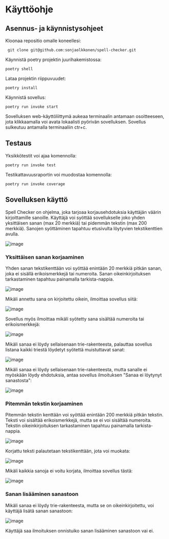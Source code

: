 # Käyttöohje

## Asennus- ja käynnistysohjeet

Kloonaa repositio omalle koneellesi:
```
 git clone git@github.com:sonjaolkkonen/spell-checker.git
```

Käynnistä poetry projektin juurihakemistossa:
```
poetry shell
```

Lataa projektin riippuvuudet:
```
poetry install
```

Käynnistä sovellus:
```
poetry run invoke start
```

Sovelluksen web-käyttöliittymä aukeaa terminaalin antamaan osoitteeseen, jota klikkaamalla voi avata lokaalisti pyörivän sovelluksen. Sovellus sulkeutuu antamalla terminaaliin ctr+c.

## Testaus

Yksikkötestit voi ajaa komennolla:
```
poetry run invoke test
```

Testikattavuusraportin voi muodostaa komennolla:
```
poetry run invoke coverage
```

## Sovelluksen käyttö

Spell Checker on ohjelma, joka tarjoaa korjausehdotuksia käyttäjän väärin kirjoittamille sanoille. Käyttäjä voi syöttää sovellukselle joko yhden yksittäisen sanan (max 20 merkkiä) tai pidemmän tekstin (max 200 merkkiä). Sanojen syöttäminen tapahtuu etusivulta löytyvien tekstikenttien avulla. 

![image](https://github.com/sonjaolkkonen/spell-checker/assets/117500758/b66b9b1a-cc8e-4e80-b0c3-d270d93166c8)

### Yksittäisen sanan korjaaminen

Yhden sanan tekstikenttään voi syöttää enintään 20 merkkiä pitkän sanan, joka ei sisällä erikoismerkkejä tai numeroita. Sanan oikeinkirjoituksen tarkastaminen tapahtuu painamalla tarkista-nappia. 

![image](https://github.com/sonjaolkkonen/spell-checker/assets/117500758/183604d6-057a-429a-8643-7311849977ea)

Mikäli annettu sana on kirjoitettu oikein, ilmoittaa sovellus siitä:

![image](https://github.com/sonjaolkkonen/spell-checker/assets/117500758/cfd8d187-3874-48ff-92c4-2980724fbc66)

Sovellus myös ilmoittaa mikäli syötetty sana sisältää numeroita tai erikoismerkkejä:

![image](https://github.com/sonjaolkkonen/spell-checker/assets/117500758/3c1eaad2-78dd-4b93-97d1-342c71eb3970)

Mikäli sanaa ei löydy sellaisenaan trie-rakenteesta, palauttaa sovellus listana kaikki triestä löydetyt syötettä muistuttavat sanat:

![image](https://github.com/sonjaolkkonen/spell-checker/assets/117500758/0db78db9-5758-4a73-a29c-f85c97a16654)


Mikäli sanaa ei löydy sellaisenaan trie-rakenteesta, mutta sanalle ei myöskään löydy ehdotuksia, antaa sovellus ilmoituksen "Sanaa ei löytynyt sanastosta":

![image](https://github.com/sonjaolkkonen/spell-checker/assets/117500758/14802b38-5db4-4d6c-b106-98c1e06db927)

### Pitemmän tekstin korjaaminen

Pitemmän tekstin kenttään voi syöttää enintään 200 merkkiä pitkän tekstin. Teksti voi sisältää erikoismerkkejä, mutta se ei voi sisältää numeroita. Tekstin oikeinkirjoituksen tarkastaminen tapahtuu painamalla tarkista-nappia.

![image](https://github.com/sonjaolkkonen/spell-checker/assets/117500758/ceb68d6f-006c-4fa6-8c66-3a931f915d37)

Korjattu teksti palautetaan tekstikenttään, jota voi muokata: 

![image](https://github.com/sonjaolkkonen/spell-checker/assets/117500758/b951e592-fc0a-48e5-ab22-2dcd4bc0d1f1)

Mikäli kaikkia sanoja ei voitu korjata, ilmoittaa sovellus tästä:

![image](https://github.com/sonjaolkkonen/spell-checker/assets/117500758/e9ae5186-f8b3-43b9-b349-3949b96bf50d)

### Sanan lisääminen sanastoon

Mikäli sanaa ei löydy trie-rakenteesta, mutta se on oikeinkirjoitettu, voi käyttäjä lisätä sanan sanastoon: 

![image](https://github.com/sonjaolkkonen/spell-checker/assets/117500758/4dd7abda-c2ea-4fe4-932f-79be55c91cc5)

Käyttäjä saa ilmoituksen onnistuiko sanan lisääminen sanastoon vai ei. 









